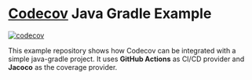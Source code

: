 # [Codecov](https://codecov.io) Java Gradle Example
[![codecov](https://codecov.io/github/codecov/example-java-gradle/branch/main/graph/badge.svg?token=jotejZaRVK)](https://app.codecov.io/github/codecov/example-java-gradle)

This example repository shows how Codecov can be integrated with a simple java-gradle project. It uses **GitHub Actions** as CI/CD provider and **Jacoco** as the coverage provider.
